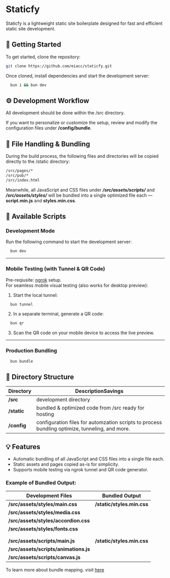 # Staticfy

Staticfy is a lightweight static site boilerplate designed for fast and efficient static site development.

## 🚀 Getting Started

To get started, clone the repository:

```bash
git clone https://github.com/eiacc/staticfy.git
```   

Once cloned, install dependencies and start the development server:

```bash
  bun i && bun dev
```

## ⚙️ Development Workflow

All development should be done within the /src directory.   

If you want to personalize or customize the setup, review and modify the configuration files under **/config/bundle**.   

## 🔄 File Handling & Bundling

During the build process, the following files and directories will be copied directly to the /static directory:

```bash
/src/pages/*
/src/pub/*
/src/index.html
```

Meanwhile, all JavaScript and CSS files under ***/src/assets/scripts/*** and ***/src/assets/styles/*** will be bundled into a single optimized file each — **script.min.js** and **styles.min.css**.

## 📜 Available Scripts

### Development Mode

Run the following command to start the development server:

```bash
  bun dev
```

---

### Mobile Testing (with Tunnel & QR Code)

Pre-reqiusite: [ngrok](https://ngrok.com/) setup.   
For seamless mobile visual testing (also works for desktop preview):

1. Start the local tunnel:

```bash
  bun tunnel
```

2. In a separate terminal, generate a QR code:

```bash
  bun qr
```

3. Scan the QR code on your mobile device to access the live preview.

---

### Production Bundling

```bash
  bun bundle
```

## 📁 Directory Structure

| Directory    | DescriptionSavings |
| ------------ | ------------------ |
| **/src**     | development directory    |
| **/static**  | bundled & optimized code from /src ready for hosting     |
| **/config**  | configuration files for automzation scripts to process bundling optimize, tunneling, and more. |

## 💡 Features

- Automatic bundling of all JavaScript and CSS files into a single file each.
- Static assets and pages copied as-is for simplicity.
- Supports mobile testing via ngrok tunnel and QR code generator.

### Example of Bundled Output:

| Development Files                       | Bundled Output             |
| ----------------------------------------|----------------------------|
| **/src/assets/styles/main.css**         | **/static/styles.min.css** |
| **/src/assets/styles/media.css**        | |
| **/src/assets/styles/accordion.css**    | |
| **/src/assets/styles/fonts.css**        | |
|                                         | |
|                                         | |
| **/src/assets/scripts/main.js**         | **/static/styles.min.css** |
| **/src/assets/scripts/animations.js**   | |
| **/src/assets/scripts/canvas.js**       | |

To learn more about bundle mapping. visit [here](config/bundle/map.ts)
